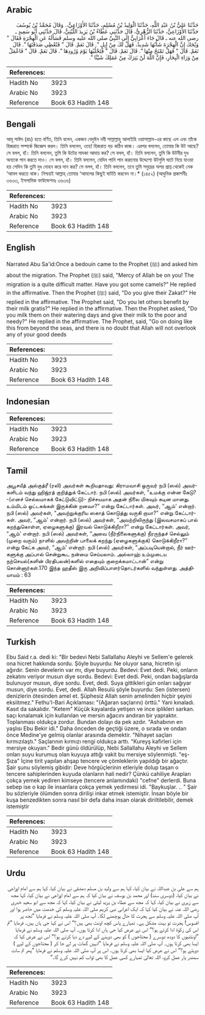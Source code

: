 ## Arabic


<div dir="rtl" lang="ar" style={{fontSize:'larger',backgroundColor:'#f8f9fa',padding:20}}>
حَدَّثَنَا عَلِيُّ بْنُ عَبْدِ اللَّهِ، حَدَّثَنَا الْوَلِيدُ بْنُ مُسْلِمٍ، حَدَّثَنَا الأَوْزَاعِيُّ،‏.‏ وَقَالَ مُحَمَّدُ بْنُ يُوسُفَ حَدَّثَنَا الأَوْزَاعِيُّ، حَدَّثَنَا الزُّهْرِيُّ، قَالَ حَدَّثَنِي عَطَاءُ بْنُ يَزِيدَ اللَّيْثِيُّ، قَالَ حَدَّثَنِي أَبُو سَعِيدٍ ـ رضى الله عنه ـ قَالَ جَاءَ أَعْرَابِيٌّ إِلَى النَّبِيِّ صلى الله عليه وسلم فَسَأَلَهُ عَنِ الْهِجْرَةِ فَقَالَ ‏"‏ وَيْحَكَ إِنَّ الْهِجْرَةَ شَأْنُهَا شَدِيدٌ، فَهَلْ لَكَ مِنْ إِبِلٍ ‏"‏‏.‏ قَالَ نَعَمْ‏.‏ قَالَ ‏"‏ فَتُعْطِي صَدَقَتَهَا ‏"‏‏.‏ قَالَ نَعَمْ‏.‏ قَالَ ‏"‏ فَهَلْ تَمْنَحُ مِنْهَا ‏"‏‏.‏ قَالَ نَعَمْ‏.‏ قَالَ ‏"‏ فَتَحْلُبُهَا يَوْمَ وُرُودِهَا ‏"‏‏.‏ قَالَ نَعَمْ‏.‏ قَالَ ‏"‏ فَاعْمَلْ مِنْ وَرَاءِ الْبِحَارِ، فَإِنَّ اللَّهَ لَنْ يَتِرَكَ مِنْ عَمَلِكَ شَيْئًا ‏"‏‏.‏
</div>
<div style={{backgroundColor:'#f8f9fa',padding:20, marginBottom: 10}}><table> <thead> <tr> <th>References:</th> <th></th> </tr> </thead> <tbody><tr><td>Hadith No</td><td>3923</td></tr><tr><td>Arabic No</td><td>3923</td></tr><tr><td>Reference</td><td>Book 63 Hadith 148</td></tr></tbody></table></div>

## Bengali


<div dir="ltr" lang="bn" style={{fontSize:'larger',backgroundColor:'#f8f9fa',padding:20}}>
আবূ সাঈদ (রাঃ) হতে বর্ণিত, তিনি বলেন, একজন বেদুঈন নবী সাল্লাল্লাহু আলাইহি ওয়াসাল্লাম-এর কাছে এল এবং তাঁকে হিজরাত সম্পর্কে জিজ্ঞেস করল। তিনি বললেন, ওহে! হিজরাত বড় কঠিন কাজ। এরপর বললেন, তোমার কি উট আছে? সে বলল, হাঁ। তিনি বললেন, তুমি কি উটের সাদকা আদায় কর? সে বলল, হাঁ। তিনি বললেন, তুমি কি উটনীর দুধ অন্যকে পান করতে দাও। সে বলল, হাঁ। তিনি বললেন, যেদিন পানি পান করানোর উদ্দেশ্যে উটগুলি ঘাটে নিয়ে যাওয়া হয় সেদিন কি তুমি দুধ দোহন করে দান কর? সে বলল, হাঁ। তিনি বললেন, তবে তুমি সমুদ্রের অপর প্রাপ্ত থেকেই নেক ‘আমল করতে থাক। নিশ্চয়ই আল্লাহ্ তোমার ‘আমলের কিছুই ঘাটতি করবেন না।* (১৪৫২) (আধুনিক প্রকাশনীঃ ৩৬৩৩, ইসলামিক ফাউন্ডেশনঃ ৩৬৩৬)
</div>
<div style={{backgroundColor:'#f8f9fa',padding:20, marginBottom: 10}}><table> <thead> <tr> <th>References:</th> <th></th> </tr> </thead> <tbody><tr><td>Hadith No</td><td>3923</td></tr><tr><td>Arabic No</td><td>3923</td></tr><tr><td>Reference</td><td>Book 63 Hadith 148</td></tr></tbody></table></div>

## English


<div dir="ltr" lang="en" style={{fontSize:'larger',backgroundColor:'#f8f9fa',padding:20}}>
Narrated Abu Sa'id:Once a bedouin came to the Prophet (ﷺ) and asked him about the migration. The Prophet (ﷺ) said, "Mercy of Allah be on you! The migration is a quite difficult matter. Have you got some camels?" He replied in the affirmative. Then the Prophet (ﷺ) said, "Do you give their Zakat?" He replied in the affirmative. The Prophet said, "Do you let others benefit by their milk gratis?" He replied in the affirmative. Then the Prophet asked, "Do you milk them on their watering days and give their milk to the poor and needy?" He replied in the affirmative. The Prophet, said, "Go on doing like this from beyond the seas, and there is no doubt that Allah will not overlook any of your good deeds
</div>
<div style={{backgroundColor:'#f8f9fa',padding:20, marginBottom: 10}}><table> <thead> <tr> <th>References:</th> <th></th> </tr> </thead> <tbody><tr><td>Hadith No</td><td>3923</td></tr><tr><td>Arabic No</td><td>3923</td></tr><tr><td>Reference</td><td>Book 63 Hadith 148</td></tr></tbody></table></div>

## Indonesian


<div dir="ltr" lang="id" style={{fontSize:'larger',backgroundColor:'#f8f9fa',padding:20}}>

</div>
<div style={{backgroundColor:'#f8f9fa',padding:20, marginBottom: 10}}><table> <thead> <tr> <th>References:</th> <th></th> </tr> </thead> <tbody><tr><td>Hadith No</td><td>3923</td></tr><tr><td>Arabic No</td><td>3923</td></tr><tr><td>Reference</td><td>Book 63 Hadith 148</td></tr></tbody></table></div>

## Tamil


<div dir="ltr" lang="ta" style={{fontSize:'larger',backgroundColor:'#f8f9fa',padding:20}}>
அபூசயீத் அல்குத்ரீ (ரலி) அவர்கள் கூறியதாவது: கிராமவாசி ஒருவர் நபி (ஸல்) அவர்களிடம் வந்து ஹிஜ்ரத் குறித்துக் கேட்டார். நபி (ஸல்) அவர்கள், “உமக்கு என்ன கேடு? -(எனச் செல்லமாகக் கேட்டுவிட்டு)- நிச்சயமாக அதன் நிலை மிகவும் கடின மானது. உம்மிடம் ஒட்டகங்கள் இருக்கின் றனவா?” என்று கேட்டார்கள். அவர், “ஆம்' என்றார். நபி (ஸல்) அவர்கள், “அவற்றுக்குரிய ஸகாத் கொடுத்து வருகி றாயா?” என்று கேட்டார்கள். அவர், “ஆம்' என்றார். நபி (ஸல்) அவர்கள், “அவற்றிலிருந்து (இலவசமாகப் பால் கறந்துகொள்ள, ஏழைகளுக்கு) இரவல் கொடுக்கிறீரா?” என்று கேட்டார்கள். அவர், “ஆம்' என்றார். நபி (ஸல்) அவர்கள், “அவை (நீர்நிலைகளுக்கு) நீரருந்தச் செல்லும் (முறை வரும்) நாளில் அவற்றின் பாலைக் கறந்து (ஏழைகளுக்குக்) கொடுக்கிறீரா?” என்று கேட்க அவர், “ஆம்' என்றார். நபி (ஸல்) அவர்கள், “அப்படியென்றால், நீர் ஊர்களுக்கு அப்பால் சென்றுகூட நன்மை செய்யலாம். அல்லாஹ் உம்முடைய நற்செயல்(களின் பிரதிபலன்)களில் எதையும் குறைக்கமாட்டான்” என்று சொன்னார்கள்.170 இந்த ஹதீஸ் இரு அறிவிப்பாளர்தொடர்களில் வந்துள்ளது. அத்தியாயம் : 63
</div>
<div style={{backgroundColor:'#f8f9fa',padding:20, marginBottom: 10}}><table> <thead> <tr> <th>References:</th> <th></th> </tr> </thead> <tbody><tr><td>Hadith No</td><td>3923</td></tr><tr><td>Arabic No</td><td>3923</td></tr><tr><td>Reference</td><td>Book 63 Hadith 148</td></tr></tbody></table></div>

## Turkish


<div dir="ltr" lang="tr" style={{fontSize:'larger',backgroundColor:'#f8f9fa',padding:20}}>
Ebu Said r.a. dedi ki: "Bir bedevi Nebi Sallallahu Aleyhi ve Sellem'e gelerek ona hicret hakkında sordu. Şöyle buyurdu: Ne oluyor sana, hicretin işi ağırdır. Senin develerin var mı, diye buyurdu. Bedevi: Evet dedi. Peki, onların zekatını veriyor musun diye sordu. Bedevi: Evet dedi. Peki, ondan bağışlarda bulunuyor musun, diye sordu. Evet, dedi. Suya gittikleri gün onları sağıyar musun, diye sordu. Evet, dedi. Allah Resulü şöyle buyurdu: Sen (istersen) denizlerin ötesinden amel et. Şüphesiz Allah senin amelinden hiçbir şeyini eksiitmez." Fethu'l-Bari Açıklaması: "(Ağaran saçlarını) örttü." Yani kınaladı. Kasıt da sakalıdır. "Ketem" Küçük kayalarda yetişen ve ince iplikleri sarkan. saçı kınalamak için kullanılan ve mersin ağacını andıran bir yapraktır. Toplanması oldukça zordur. Bundan dolayı da pek azdır. "Ashabının en yaşlısı Ebu Bekir idi." Daha önceden de geçtiği üzere, o sırada ve ondan önce Medine'ye gelmiş olanlar arasında demektir. "Nihayet saçları kırmızılaştı." Saçlarının kırmızı rengi oldukça arttı. "Kureyş kafirleri için mersiye okuyan." Bedir günü öldürülüp, Nebi Sallallahu Aleyhi ve Sellem onları suyu kurumuş olan kuyuya attığı vakit bu mersiye söylenmişti. "eş-Şıza" İçine tirit yapılan ahşap tencere ve çömleklerin yapıldığı bir ağaçtır. Şair şunu söylemiş gibidir: Deve hörgüçlerinin etleriyle dolup taşan o tencere sahiplerinden kuyuda olanların hali nedir? Çünkü cahiliye Arapları çokça yemek yediren kimseye (tencere anlamındaki) "cefne" derlerdi. Buna sebep ise o kap ile insanlara çokça yemek yedirmesi idi. "Baykuşlar. .. " Şair bu sözleriyle ölümden sonra dirilişi inkar etmek istemiştir. İnsan böyle bir kuşa benzedikten sonra nasıl bir defa daha insan olarak diriltilebilir, demek istemiştir
</div>
<div style={{backgroundColor:'#f8f9fa',padding:20, marginBottom: 10}}><table> <thead> <tr> <th>References:</th> <th></th> </tr> </thead> <tbody><tr><td>Hadith No</td><td>3923</td></tr><tr><td>Arabic No</td><td>3923</td></tr><tr><td>Reference</td><td>Book 63 Hadith 148</td></tr></tbody></table></div>

## Urdu


<div dir="rtl" lang="ur" style={{fontSize:'larger',backgroundColor:'#f8f9fa',padding:20}}>
ہم سے علی بن عبداللہ نے بیان کیا، کہا ہم سے ولید بن مسلم دمشقی نے بیان کیا، کہا ہم سے امام اوزاعی نے بیان کیا، (دوسری سند) اور محمد بن یوسف نے بیان کیا کہ ہم سے امام اوزاعی نے بیان کیا، کہا مجھ سے زہری نے بیان کیا، کہا کہ مجھ سے عطاء بن یزید لیثی نے بیان کیا، کہا کہ مجھ سے ابو سعید خدری رضی اللہ عنہ نے بیان کیا کہا کہ ایک اعرابی نبی کریم صلی اللہ علیہ وسلم کی خدمت میں حاضر ہوا اور آپ صلی اللہ علیہ وسلم سے ہجرت کا حال پوچھنے لگا۔ آپ صلی اللہ علیہ وسلم نے فرمایا ”تجھ پر افسوس! ہجرت تو بہت مشکل ہے۔ تمہارے پاس کچھ اونٹ بھی ہیں؟“ اس نے کہا جی ہاں ہیں۔ فرمایا ”تم اس کی زکوٰۃ ادا کرتے ہو؟“ اس نے عرض کیا جی ہاں ادا کرتا ہوں۔ آپ صلی اللہ علیہ وسلم نے فرمایا ”اونٹنیوں کا دودھ دوسرے ( محتاجوں ) کو بھی دوہنے کے لیے دے دیا کرتے ہو؟“ اس نے عرض کیا کہ ایسا بھی کرتا ہوں۔ آپ صلی اللہ علیہ وسلم نے فرمایا ”انہیں گھاٹ پر لے جا کر ( محتاجوں کے لیے ) دوہتے ہو؟“ اس نے عرض کیا ایسا بھی کرتا ہوں۔ اس پر آپ صلی اللہ علیہ وسلم نے فرمایا ”پھر تم سات سمندر پار عمل کرو، اللہ تعالیٰ تمہارے کسی عمل کا بھی ثواب کم نہیں کرے گا۔“
</div>
<div style={{backgroundColor:'#f8f9fa',padding:20, marginBottom: 10}}><table> <thead> <tr> <th>References:</th> <th></th> </tr> </thead> <tbody><tr><td>Hadith No</td><td>3923</td></tr><tr><td>Arabic No</td><td>3923</td></tr><tr><td>Reference</td><td>Book 63 Hadith 148</td></tr></tbody></table></div>